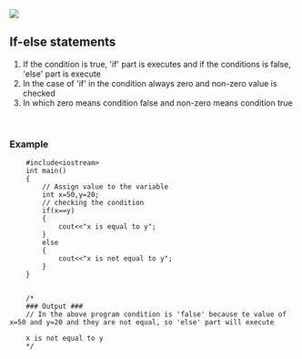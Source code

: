 ![](resource:assets/images/C++/img20.png)

## If-else statements
1. If the condition is true, 'if' part is executes and if the conditions is false, 'else' part is execute
2. In the case of 'if' in the condition always zero and non-zero value is checked 
3. In which zero means condition false and non-zero means condition true  


<br>

### Example


```
    #include<iostream>
    int main()
    {
        // Assign value to the variable 
        int x=50,y=20;
        // checking the condition
        if(x==y)
        {
            cout<<"x is equal to y";
        }
        else
        {
            cout<<"x is not equal to y";
        }
    }


    /*
    ### Output ###
    // In the above program condition is 'false' because te value of x=50 and y=20 and they are not equal, so 'else' part will execute

    x is not equal to y
    */
```


<!-- <a href="##">Click for Practical Program</a> -->
